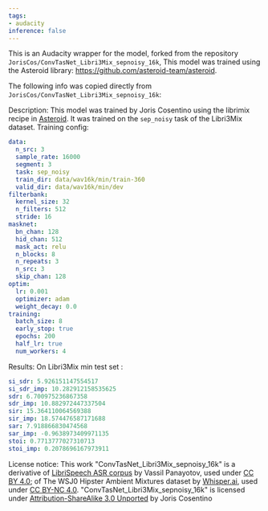 ```yaml
---
tags:
- audacity
inference: false
---
```

This is an Audacity wrapper for the model, forked from the repository `JorisCos/ConvTasNet_Libri3Mix_sepnoisy_16k`, 
This model was trained using the Asteroid library: https://github.com/asteroid-team/asteroid.

The following info was copied directly from `JorisCos/ConvTasNet_Libri3Mix_sepnoisy_16k`: 

Description:
This model was trained by Joris Cosentino using the librimix recipe in [Asteroid](https://github.com/asteroid-team/asteroid).
It was trained on the `sep_noisy` task of the Libri3Mix  dataset.
Training config:
```yml
data:
  n_src: 3
  sample_rate: 16000
  segment: 3
  task: sep_noisy
  train_dir: data/wav16k/min/train-360
  valid_dir: data/wav16k/min/dev
filterbank:
  kernel_size: 32
  n_filters: 512
  stride: 16
masknet:
  bn_chan: 128
  hid_chan: 512
  mask_act: relu
  n_blocks: 8
  n_repeats: 3
  n_src: 3
  skip_chan: 128
optim:
  lr: 0.001
  optimizer: adam
  weight_decay: 0.0
training:
  batch_size: 8
  early_stop: true
  epochs: 200
  half_lr: true
  num_workers: 4
```
  
Results:
On Libri3Mix min test set :
```yml
si_sdr: 5.926151147554517
si_sdr_imp: 10.282912158535625
sdr: 6.700975236867358
sdr_imp: 10.882972447337504
sir: 15.364110064569388
sir_imp: 18.574476587171688
sar: 7.918866830474568
sar_imp: -0.9638973409971135
stoi: 0.7713777027310713
stoi_imp: 0.2078696167973911
```
License notice:
This work "ConvTasNet_Libri3Mix_sepnoisy_16k" is a derivative of [LibriSpeech ASR corpus](http://www.openslr.org/12) by Vassil Panayotov,
used under [CC BY 4.0](https://creativecommons.org/licenses/by/4.0/); of The WSJ0 Hipster Ambient Mixtures 
dataset by [Whisper.ai](http://wham.whisper.ai/), used under [CC BY-NC 4.0](https://creativecommons.org/licenses/by-nc/4.0/). 
"ConvTasNet_Libri3Mix_sepnoisy_16k" is licensed under [Attribution-ShareAlike 3.0 Unported](https://creativecommons.org/licenses/by-sa/3.0/) by Joris Cosentino
